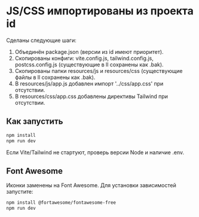 # JS/CSS импортированы из проекта id

Сделаны следующие шаги:
1. Объединён package.json (версии из id имеют приоритет).
2. Скопированы конфиги: vite.config.js, tailwind.config.js, postcss.config.js (существующие в ll сохранены как .bak).
3. Скопированы папки resources/js и resources/css (существующие файлы в ll сохранены как .bak).
4. В resources/js/app.js добавлен импорт '../css/app.css' при отсутствии.
5. В resources/css/app.css добавлены директивы Tailwind при отсутствии.

## Как запустить
```bash
npm install
npm run dev
```
Если Vite/Tailwind не стартуют, проверь версии Node и наличие .env.

## Font Awesome
Иконки заменены на Font Awesome.
Для установки зависимостей запустите:
```bash
npm install @fortawesome/fontawesome-free
npm run dev
```
